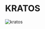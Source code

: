 # **KRATOS**

![kratos](https://sendeyo.com/updownload/file/script/5173fea775735760b87fae2a55d1be2d.webp)


